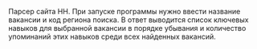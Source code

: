 Парсер сайта HH.
При запуске программы нужно ввести название вакансии и код региона поиска.
В ответ выводится список ключевых навыков для выбранной вакансии в порядке убывания и количество упоминаний этих навыков среди всех найденных вакансий.


